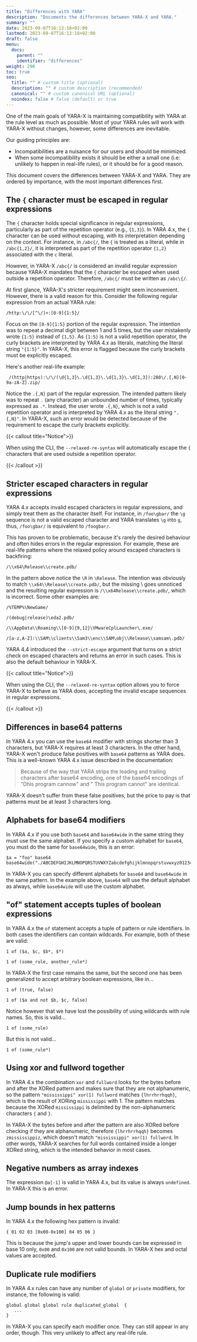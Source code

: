 ```yaml
---
title: "Differences with YARA"
description: "Documents the differences between YARA-X and YARA."
summary: ""
date: 2023-09-07T16:13:18+02:00
lastmod: 2023-09-07T16:13:18+02:00
draft: false
menu:
  docs:
    parent: ""
    identifier: "differences"
weight: 290
toc: true
seo:
  title: "" # custom title (optional)
  description: "" # custom description (recommended)
  canonical: "" # custom canonical URL (optional)
  noindex: false # false (default) or true
---
```


One of the main goals of YARA-X is maintaining compatibility with YARA at
the rule level as much as possible. Most of your YARA rules will work with
YARA-X without changes, however, some differences are inevitable.

Our guiding principles are:

* Incompatibilities are a nuisance for our users and should be minimized.
* When some incompatibility exists it should be either a small one (i.e:
  unlikely to happen in real-life rules), or it should be for a good reason.

This document covers the differences between YARA-X and YARA. They are ordered
by importance, with the most important differences first.

## The `{` character must be escaped in regular expressions

The `{` character holds special significance in regular expressions,
particularly as part of the repetition operator (e.g., `{1,3}`). In YARA 4.x,
the `{` character can be used without escaping, with its interpretation
depending on the context. For instance, in `/abc{/`, the `{` is treated as a
literal, while in `/abc{1,2}/`, it is interpreted as part of the repetition
operator `{1,2}` associated with the `c` literal.

However, in YARA-X `/abc{/` is considered an invalid regular expression because
YARA-X mandates that the `{` character be escaped when used outside a repetition
operator. Therefore, `/abc{/` must be written as `/abc\{/`.

At first glance, YARA-X's stricter requirement might seem inconvenient. However,
there is a valid reason for this. Consider the following regular expression
from an actual YARA rule:

```
/http:\/\/[^\/]+:[0-9]{1:5}/
```

Focus on the `[0-9]{1:5}` portion of the regular expression. The intention was
to repeat a decimal digit between 1 and 5 times, but the user mistakenly
wrote `{1:5}` instead of `{1,5}`. As `{1:5}` is not a valid repetition operator,
the curly brackets are interpreted by YARA 4.x as literals, matching the literal
string `"{1:5}"`. In YARA-X, this error is flagged because the curly brackets
must be explicitly escaped.

Here's another real-life example:

```
 /(http|https):\/\/(\d{1,3}\.\d{1,3}\.\d{1,3}\.\d{1,3}):280\/.{,N}[0-9a-zA-Z].zip/
```

Notice the `.{,N}` part of the regular expression. The intended pattern likely
was to repeat `.` (any character) an unbounded number of times, typically
expressed as `.*`. Instead, the user wrote `.{,N}`, which is not a valid
repetition operator and is interpreted by YARA 4.x as the literal
string `".{,N}"`. In YARA-X, such an error would be detected because of the
requirement to escape the curly brackets explicitly.

{{< callout title="Notice">}}

When using the CLI, the `--relaxed-re-syntax` will automatically escape the
`{` characters that are used outside a repetition operator.

{{< /callout >}}

## Stricter escaped characters in regular expressions

YARA 4.x accepts invalid escaped characters in regular expressions, and simply
treat them as the character itself. For instance, in `/foo\gbar/` the `\g`
sequence is not a valid escaped character and YARA translates `\g` into `g`,
thus, `/foo\gbar/` is equivalent to `/foogbar/`.

This has proven to be problematic, because it's rarely the desired behaviour
and often hides errors in the regular expression. For example, these are
real-life patterns where the relaxed policy around escaped characters is
backfiring:

```
/\\x64\Release\\create.pdb/
```

In the pattern above notice the `\R` in `\Release`. The intention was obviously
to match `\\x64\\Release\\create.pdb/`, but the missing \ goes unnoticed and
the resulting regular expression is `/\\x64Release\\create.pdb/`, which is
incorrect. Some other examples are:

```
/%TEMP%\NewGame/
```

```
/(debug|release)\eda2.pdb/
```

```
/\\AppData\\Roaming\\[0-9]{9,12}\VMwareCplLauncher\.exe/
```

```
/[a-z,A-Z]:\\SAM\\clients\\Sam3\\enc\\SAM\obj\\Release\\samsam\.pdb/
```

YARA 4.4 introduced the `--strict-escape` argument that turns on a strict
check on escaped characters and returns an error in such cases. This is also
the default behaviour in YARA-X.

{{< callout title="Notice">}}

When using the CLI, the `--relaxed-re-syntax` option allows you to force
YARA-X to behave as YARA does, accepting the invalid escape sequences in regular
expressions.

{{< /callout >}}

## Differences in base64 patterns

In YARA 4.x you can use the `base64` modifier with strings shorter than 3
characters, but YARA-X requires at least 3 characters. In the other hand, YARA-X
won't produce false positives with `base64` patterns as YARA does. This is a
well-known YARA 4.x issue described in
the documentation:

> Because of the way that YARA strips the leading and trailing characters after
> base64 encoding, one of the base64 encodings of "Dhis program cannow" and "
> This
> program cannot" are identical.

YARA-X doesn't suffer from these false positives, but the price to pay is that
patterns must be at least 3 characters long.

## Alphabets for base64 modifiers

In YARA 4.x if you use both `base64` and `base64wide` in the same string they
must use the same alphabet. If you specify a custom alphabet for `base64`, you
must do the same for `base64wide`, this is an error:

```
$a = "foo" base64 base64wide("./ABCDEFGHIJKLMNOPQRSTUVWXYZabcdefghijklmnopqrstuvwxyz0123456789")
```

In YARA-X you can specify different alphabets for `base64` and `base64wide`
in the same pattern. In the example above, `base64` will use the default
alphabet as always, while `base64wide` will use the custom alphabet.

## "of" statement accepts tuples of boolean expressions

In YARA 4.x the `of` statement accepts a tuple of pattern or rule identifiers.
In both cases the identifiers can contain wildcards. For example, both of these
are valid:

```
1 of ($a, $c, $b*, $*)
```

```
1 of (some_rule, another_rule*)
```

In YARA-X the first case remains the same, but the second one has been
generalized to accept arbitrary boolean expressions, like in...

```
1 of (true, false)
```

```
1 of ($a and not $b, $c, false)
```

Notice however that we have lost the possibility of using wildcards with rule
names. So, this is valid...

```
1 of (some_rule)
```

But this is not valid...

```
1 of (some_rule*)
```

## Using xor and fullword together

In YARA 4.x the combination `xor` and `fullword` looks for the bytes before
and after the XORed pattern and makes sure that they are not alphanumeric, so
the pattern `"mississippi" xor(1) fullword` matches `{lhrrhrrhqqh}`, which is
the
result of XORing `mississippi` with 1. The pattern matches because the XORed
`mississippi` is delimited by the non-alphanumeric characters `{` and `}`.

In YARA-X the bytes before and after the pattern are also XORed before checking
if they are alphanumeric, therefore `{lhrrhrrhqqh}` becomes `zmississippiz`,
which doesn't match `"mississippi" xor(1) fullword`. In other words, YARA-X
searches for full words contained inside a longer XORed string, which is
the intended behavior in most cases.

## Negative numbers as array indexes

The expression `@a[-1]` is valid in YARA 4.x, but its value is always
`undefined`. In YARA-X this is an error.

## Jump bounds in hex patterns

In YARA 4.x the following hex pattern is invalid:

`{ 01 02 03 [0x00-0x100] 04 05 06 }`

This is because the jump's upper and lower bounds can be expressed in base 10
only, `0x00` and `0x100` are not valid bounds. In YARA-X hex and octal values
are accepted.

## Duplicate rule modifiers

In YARA 4.x rules can have any number of `global` or `private` modifiers, for
instance, the following is valid:

```
global global global rule duplicated_global  {
   ... 
}
```

In YARA-X you can specify each modifier once. They can still appear in any
order, though. This very unlikely to affect any real-life rule.